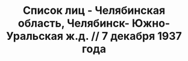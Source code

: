 ---
title: Список лиц - Челябинская область, Челябинск- Южно-Уральская ж.д. // 7 декабря
  1937 года
description: РГАСПИ, ф.17, оп.171, дело 413, лист 215
images:
- /disk/pictures/v05/17-171-413-215.jpg
- /disk/pictures/v05/17-171-413-216.jpg
- /disk/pictures/v05/17-171-413-217.jpg
- /disk/pictures/v05/17-171-413-218.jpg
- /disk/pictures/v05/17-171-413-219.jpg
- /disk/pictures/v05/17-171-413-220.jpg
---